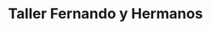 ---
title: "Taller Fernando y Hermanos"
url: /santiago/taller-fernando-y-hermanos/
shop: Autowerkstatt
---